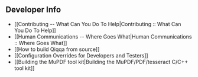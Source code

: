 ## Developer Info
+ [[Contributing -- What Can You Do To Help|Contributing :: What Can You Do To Help]]
+ [[Human Communications -- Where Goes What|Human Communications :: Where Goes What]]
+ [[How to build Qiqqa from source]]
+ [[Configuration Overrides for Developers and Testers]]
+ [[Building the MuPDF tool kit|Building the MuPDF/PDF/tesseract C/C++ tool kit]]

